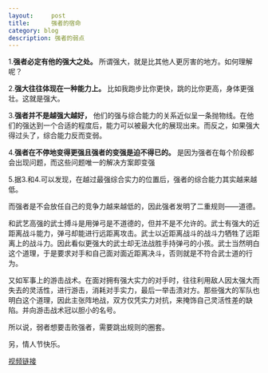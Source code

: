 ```yaml
---
layout:     post
title:      强者的宿命
category: blog
description: 强者的弱点
---
```


1.**强者必定有他的强大之处。** 所谓强大，就是比其他人更厉害的地方。如何理解呢？

2.**强大往往体现在一种能力上。** 比如我跑步比你更快，跳的比你更高，身体更强壮。这就是强大。

3.**强者并不是越强大越好，** 他们的强与综合能力的关系近似呈一条抛物线。在他们的强达到一个合适的程度后，能力可以被最大化的展现出来。而反之，如果强大得过头了，综合能力反而变弱。

4.**强者在不停地变得更强且强者的变强是迫不得已的。** 是因为强者在每个阶段都会出现问题，而这些问题唯一的解决方案即变强

5.据3.和4.可以发现，在越过最强综合实力的位置后，强者的综合能力其实越来越低。

而强者是不会放任自己的竞争力越来越低的，因此强者发明了二重规则——道德。

和武艺高强的武士搏斗是用弹弓是不道德的，但并不是不允许的。武士有强大的近距离战斗能力，弹弓却能进行远距离攻击。武士以近距离战斗的战斗力牺牲了远距离上的战斗力。因此看似更强大的武士却无法战胜手持弹弓的小孩。武士当然明白这个道理，于是要求对手和自己面对面近距离决斗，否则就是不符合武士道的行为。

又如军事上的游击战术。在面对拥有强大实力的对手时，往往利用敌人因太强大而失去的灵活性，进行游击，消耗对手实力，最后一举击溃对方。那些强大的军队也明白这个道理，因此主张阵地战，双方仅凭实力对抗，来掩饰自己灵活性差的缺陷。并向游击战术冠以胆小的名号。

所以说，弱者想要击败强者，需要跳出规则的圈套。

另，情人节快乐。

[视频链接](http://v.youku.com/v_show/id_XMTMwMjc4NjY0NA==.html)
